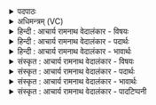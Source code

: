 <details><summary>पदपाठः</summary>

दो꣣षा꣢। उ꣣। आ꣣। अ꣣गात्। बृह꣢त्। गा꣣य। द्यु꣡म꣢꣯द्गामन्। द्यु꣡म꣢꣯त्। गा꣣मन्। आथर्वण। स्तुहि꣢। दे꣣वम्। स꣣वि꣡ता꣢रम्। १७७।
</details>

<details><summary>अधिमन्त्रम् (VC)</summary>

- इन्द्रः
- दध्यङ्ङाथर्वणः
- गायत्री
- षड्जः
- ऐन्द्रं काण्डम्
</details>

<details><summary>हिन्दी : आचार्य रामनाथ वेदालंकार - विषयः</summary>

अगले मन्त्र में मनुष्य को परमात्मा और राजा की स्तुति के लिए प्रेरणा की गयी है।
</details>

<details><summary>हिन्दी : आचार्य रामनाथ वेदालंकार - पदार्थः</summary>

पदार्थान्वयभाषाः -  हे (द्युमद्गामन्) विद्यादिसद्गुणों से प्रकाशित आचरणवाले (आथर्वण) अचंचल वृत्तिवाले अतिशय स्थितप्रज्ञ विद्वन् ! देख, (दोषा उ) अज्ञान, मोह, दुर्व्यसन, दुराचार आदि की अँधियारी रात (अगात्) आ गयी है, इसलिए तू (बृहत्) बहुत अधिक (गाय) गान कर अर्थात् सदुपदेश, शुभ शिक्षा आदि के द्वारा धर्मवाणी को फैला, (देवम्) प्रकाशमय और प्रकाशक (सवितारम्) सद्विद्या आदि के प्रेरक इन्द्र प्रभु की (अर्च) अर्चना कर, अथवा (सवितारम्) सद्विद्या आदि के प्रेरक इन्द्र राजा को (अर्च) उद्बोधन दे । इस ऋचा का देवता इन्द्र होने से ‘सविता’ यहाँ इन्द्र का ही विशेषण जानना चाहिए ॥३॥
</details>

<details><summary>हिन्दी : आचार्य रामनाथ वेदालंकार - भावार्थः</summary>

भावार्थभाषाः -  जैसे गगन में उदित हुआ सूर्य अपनी किरणों से घनघोर अन्धकारवाली रात्रि को हटाकर सर्वत्र प्रकाश फैला देता है, वैसे ही मनुष्यों के हृदयों में प्रकट हुआ परमात्मा और राष्ट्र में राजा के पद पर अभिषिक्त हुआ वीर मनुष्य सर्वत्र व्याप्त अधर्म, अज्ञान, दुश्चरित्रता, दुराचार आदि की काली रात को विदीर्ण कर धर्म, विद्या, सच्चरित्रता आदि के उज्ज्वल प्रकाश को चारों ओर फैला देता है। अतः विद्वानों को चाहिए कि वे उस परमात्मा और राजा की उनके गुणों के वर्णन द्वारा पुनः पुनः स्तुति करें ॥३॥
</details>

<details><summary>संस्कृत : आचार्य रामनाथ वेदालंकार - विषयः</summary>

अथ मनुष्यः परमात्मानं राजानं च स्तोतुं प्रेर्यते।
</details>

<details><summary>संस्कृत : आचार्य रामनाथ वेदालंकार - पदार्थः</summary>

पदार्थान्वयभाषाः -  हे (द्युमद्गामन्२) द्युमान् दीप्तिमान् विद्यादिसद्गुणप्रकाशयुक्तः३ गामा गमनम् आचरणं यस्य तथाविध ! द्युमान् द्योतनवान्। निरु० ६।१९। गामा इत्यत्र गाङ् गतौ धातोः सर्वधातुभ्यो मनिन् उ० ४।१४६ इति मनिन्। (आथर्वण) अचञ्चलवृत्ते अतिशयस्थितप्रज्ञ विद्वन् ! अथर्वाणोऽथर्वणवन्तः। थर्वतिश्चरतिकर्मा, तत्प्रतिषेधः। निरु० ११।१९। अथर्वणोऽपत्यम् आथर्वणः। अपत्यार्थे अण् प्रत्ययः४। पश्य, (दोषा५ उ) रात्रिः, अज्ञानमोहदुर्व्यसनदुराचारादीनां तमिस्रा। दोषा इति रात्रिनाम। निघं० २।७। (आ अगात्) आगताऽस्ति। अतस्त्वम् (बृहत्६) प्रचुरम् (गाय) गानं कुरु, सदुपदेशसच्छिक्षादिद्वारेण धर्मवाणीं प्रसारय। (देवम्) प्रकाशमयं प्रकाशकं च (सवितारम्) सद्विद्यादिप्रेरकम् इन्द्रं परमात्मानं राजानं वा (स्तुहि) अर्च, उद्बोधय वा। अत्र इन्द्रदेवताकत्वाद् ऋचः सविता इन्द्र एव ज्ञेयः ॥३॥
</details>

<details><summary>संस्कृत : आचार्य रामनाथ वेदालंकार - भावार्थः</summary>

भावार्थभाषाः -  यथा गगने प्रकटितः सूर्यः स्वरश्मिभिर्निविडान्धकारपूर्णां निशां निवार्य सर्वत्र प्रकाशं विकिरति, तथैव जनानां हृदयेषु प्रकटितः परमात्मा, राष्ट्रे राजपदेऽभिषिक्तो वीरो मनुष्यश्च सर्वतो व्याप्तामधर्माज्ञानदुश्चारित्र्यकदाचारादेः कृष्णां तमिस्रां विदार्य धर्मविद्यासच्चारित्र्यादेरुज्ज्वलं प्रकाशं प्रसारयति। अतो विद्वद्भिः स परमेश्वरो राजा च गुणवर्णनेन मुहुर्मुहुः स्तोतव्यः ॥३॥
</details>

<details><summary>संस्कृत : आचार्य रामनाथ वेदालंकार - पादटिप्पनी</summary>

टिप्पणी:   १. अथ० ६।१।१। दोषो गाय बृहद् गाय द्युमद् धेहि। आथर्वण स्तुहि देवं सवितारम् ॥ इति पाठः। ऋषिः अथर्वा। देवता सविता। २. कीदृशं स्तुतिरूपम् ? द्युमत् स्वरसौष्ठवयुक्तमित्यर्थः। गामन्। गामान् गाता उच्चारयिता स्तोता। तस्य संबोधनं हे गामन् स्तोतरित्यर्थः—इति वि०। द्युमत् दीप्तिमत् स्तोत्रम्। हे गामन्। गायतीति गामान् स्तोता। हे स्तोतः—इति भ०। तदुभयमपि पदकारविरुद्धम्, तन्मते द्युमद्गामन् इत्यस्य समस्तपदत्वात्। ३. द्युमान् विद्यादिसद्गुणप्रकाशयुक्तः इति ऋ० १।६२।१२ भाष्ये—द०। ४. अपत्यप्रत्यया अपत्यवाचिनः शब्दाश्च येन संयुज्यन्ते तस्याधिक्यं द्योतयन्तीति वैदिकी शैली। यथा अग्निर्वेदे सहसः सूनुः उक्तः अतिशयबलवान् इत्यर्थं व्यनक्ति। लोकभाषायामपि बल का पुतला इत्युक्तौ पुतला शब्दः पुत्र शब्द-स्यैवापभ्रंशः। ५. दोषः दूषयति नाशयति तमांसीति वा, दुनोति उपतपति रक्षांसि इति वा दोषः सविता—इति भ०। ‘दोषः ऋत्विग्—यजमानापराधेन यः कश्चिद् दोषः आगात् आगच्छति, तत्परिहारार्थं सवितारं प्रेरकम् एतन्नामकं देवं स्तुहि। यद्वा दोषः दूषयति नाशयति तमांसीति, दुनोति उपतपति रक्षांसीति वा दोषः स सविता आगात्—इति सा०। तदुभयमपि पदकारविरुद्धम्। तत्र दोषा उ इति पदच्छेदात्। ६. सायणस्तु बृहद्गाय इति समस्तं पदं मन्यते, बृहदाख्यस्य साम्नो गातः इति। तदपि पदकारविरुद्धं स्वरविरुद्धं च।
</details>